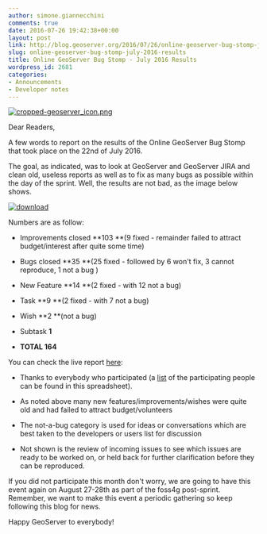 ```yaml
---
author: simone.giannecchini
comments: true
date: 2016-07-26 19:42:38+00:00
layout: post
link: http://blog.geoserver.org/2016/07/26/online-geoserver-bug-stomp-july-2016-results/
slug: online-geoserver-bug-stomp-july-2016-results
title: Online GeoServer Bug Stomp - July 2016 Results
wordpress_id: 2681
categories:
- Announcements
- Developer notes
---
```


[![cropped-geoserver_icon.png](http://blog.geoserver.org/wp-content/uploads/2016/01/cropped-geoserver_icon-300x300.png)](http://blog.geoserver.org/wp-content/uploads/2016/01/cropped-geoserver_icon.png)

Dear Readers,

A few words to report on the results of the Online GeoServer Bug Stomp that took place on the 22nd of July 2016.

The goal, as indicated, was to look at GeoServer and GeoServer JIRA and clean old, useless reports as well as to fix as many bugs as possible within the day of the sprint. Well, the results are not bad, as the image below shows.

[![download](http://blog.geoserver.org/wp-content/uploads/2016/07/download-e1469548665924.png)](http://blog.geoserver.org/wp-content/uploads/2016/07/download.png)

Numbers are as follow:



 	
  * Improvements closed **103 **(9 fixed - remainder failed to attract budget/interest after quite some time)

 	
  * Bugs closed **35 **(25 fixed - followed by 6 won't fix, 3 cannot reproduce, 1 not a bug )

 	
  * New Feature **14 **(2 fixed - with 12 not a bug)

 	
  * Task **9 **(2 fixed - with 7 not a bug)

 	
  * Wish **2 **(not a bug)

 	
  * Subtask **1**

 	
  * **TOTAL 164**


You can check the live report [here](https://osgeo-org.atlassian.net/secure/ConfigureReport.jspa?projectOrFilterId=filter-11000&statistictype=issuetype&selectedProjectId=10000&reportKey=com.atlassian.jira.plugin.system.reports%3Apie-report&Next=Next):



 	
  * Thanks to everybody who participated (a [list](https://docs.google.com/spreadsheets/d/1WTvOs9vNp32M502Dl_e9XpE8x2KvPmqByTQmIjkSVz8/edit?usp=sharing) of the participating people can be found in this spreadsheet).

 	
  * As noted above many new features/improvements/wishes were quite old and had failed to attract budget/volunteers

 	
  * The not-a-bug category is used for ideas or conversations which are best taken to the developers or users list for discussion

 	
  * Not shown is the review of incoming issues to see which issues are ready to be worked on, or held back for further clarification before they can be reproduced.


If you did not participate this month don't worry, we are going to have this event again on August 27-28th as part of the foss4g post-sprint. Remember, we want to make this event a periodic gathering so keep following this blog for news.

Happy GeoServer to everybody!
